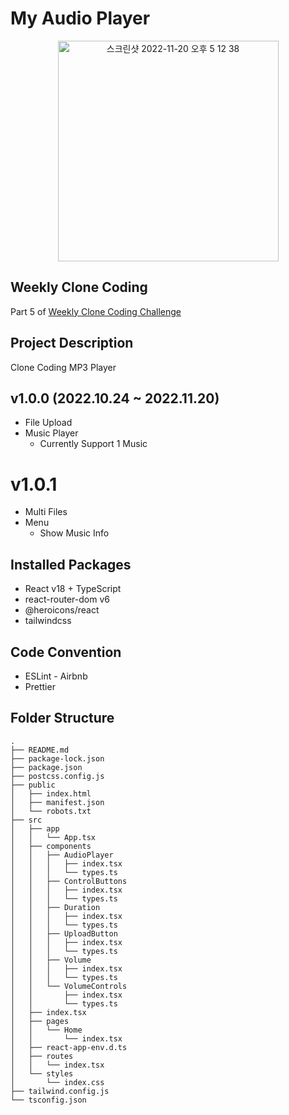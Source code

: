 # My Audio Player

<p align="center">
<img width="353" alt="스크린샷 2022-11-20 오후 5 12 38" src="https://user-images.githubusercontent.com/52883505/202893454-c13555f2-03d8-4845-9034-09b3b826836b.png">
</p>

## Weekly Clone Coding

Part 5 of [Weekly Clone Coding Challenge](https://github.com/namiein/weekly-clone-coding)

## Project Description

Clone Coding MP3 Player

## v1.0.0 (2022.10.24 ~ 2022.11.20)

-   File Upload
-   Music Player
    -   Currently Support 1 Music

# v1.0.1

-   Multi Files
-   Menu
    -   Show Music Info

## Installed Packages

-   React v18 + TypeScript
-   react-router-dom v6
-   @heroicons/react
-   tailwindcss

## Code Convention

-   ESLint - Airbnb
-   Prettier

## Folder Structure
```
.
├── README.md
├── package-lock.json
├── package.json
├── postcss.config.js
├── public
│   ├── index.html
│   ├── manifest.json
│   └── robots.txt
├── src
│   ├── app
│   │   └── App.tsx
│   ├── components
│   │   ├── AudioPlayer
│   │   │   ├── index.tsx
│   │   │   └── types.ts
│   │   ├── ControlButtons
│   │   │   ├── index.tsx
│   │   │   └── types.ts
│   │   ├── Duration
│   │   │   ├── index.tsx
│   │   │   └── types.ts
│   │   ├── UploadButton
│   │   │   ├── index.tsx
│   │   │   └── types.ts
│   │   ├── Volume
│   │   │   ├── index.tsx
│   │   │   └── types.ts
│   │   └── VolumeControls
│   │       ├── index.tsx
│   │       └── types.ts
│   ├── index.tsx
│   ├── pages
│   │   └── Home
│   │       └── index.tsx
│   ├── react-app-env.d.ts
│   ├── routes
│   │   └── index.tsx
│   └── styles
│       └── index.css
├── tailwind.config.js
└── tsconfig.json
```
